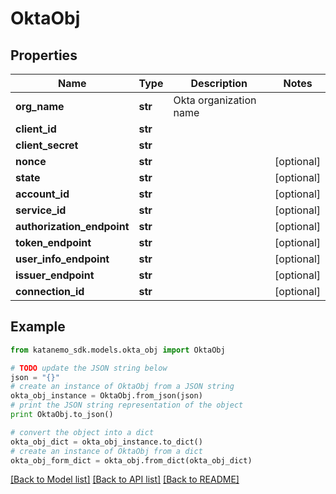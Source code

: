 # OktaObj


## Properties
Name | Type | Description | Notes
------------ | ------------- | ------------- | -------------
**org_name** | **str** | Okta organization name | 
**client_id** | **str** |  | 
**client_secret** | **str** |  | 
**nonce** | **str** |  | [optional] 
**state** | **str** |  | [optional] 
**account_id** | **str** |  | [optional] 
**service_id** | **str** |  | [optional] 
**authorization_endpoint** | **str** |  | [optional] 
**token_endpoint** | **str** |  | [optional] 
**user_info_endpoint** | **str** |  | [optional] 
**issuer_endpoint** | **str** |  | [optional] 
**connection_id** | **str** |  | [optional] 

## Example

```python
from katanemo_sdk.models.okta_obj import OktaObj

# TODO update the JSON string below
json = "{}"
# create an instance of OktaObj from a JSON string
okta_obj_instance = OktaObj.from_json(json)
# print the JSON string representation of the object
print OktaObj.to_json()

# convert the object into a dict
okta_obj_dict = okta_obj_instance.to_dict()
# create an instance of OktaObj from a dict
okta_obj_form_dict = okta_obj.from_dict(okta_obj_dict)
```
[[Back to Model list]](../README.md#documentation-for-models) [[Back to API list]](../README.md#documentation-for-api-endpoints) [[Back to README]](../README.md)


